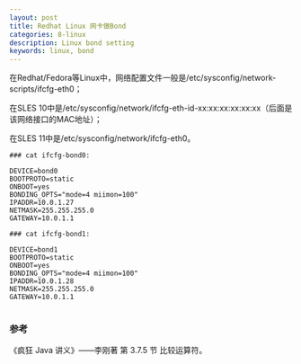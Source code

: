 ```yaml
---
layout: post
title: Redhat Linux 网卡做Bond
categories: 8-linux
description: Linux bond setting
keywords: linux, bond
---
```


在Redhat/Fedora等Linux中，网络配置文件一般是/etc/sysconfig/network-scripts/ifcfg-eth0；

在SLES 10中是/etc/sysconfig/network/ifcfg-eth-id-xx:xx:xx:xx:xx:xx（后面是该网络接口的MAC地址）；

在SLES 11中是/etc/sysconfig/network/ifcfg-eth0。

```
### cat ifcfg-bond0:

DEVICE=bond0  
BOOTPROTO=static  
ONBOOT=yes  
BONDING_OPTS="mode=4 miimon=100"
IPADDR=10.0.1.27  
NETMASK=255.255.255.0  
GATEWAY=10.0.1.1  

### cat ifcfg-bond1:

DEVICE=bond1  
BOOTPROTO=static  
ONBOOT=yes  
BONDING_OPTS="mode=4 miimon=100"
IPADDR=10.0.1.28  
NETMASK=255.255.255.0  
GATEWAY=10.0.1.1  


```


### 参考

《疯狂 Java 讲义》——李刚著 第 3.7.5 节 比较运算符。
